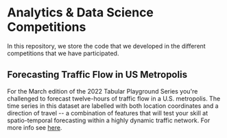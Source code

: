 # Analytics & Data Science Competitions

In this repository, we store the code that we developed in the different competitions that we have participated.

## Forecasting Traffic Flow in US Metropolis

For the March edition of the 2022 Tabular Playground Series you're challenged to forecast twelve-hours of traffic flow in a U.S. metropolis. The time series in this dataset are labelled with both location coordinates and a direction of travel -- a combination of features that will test your skill at spatio-temporal forecasting within a highly dynamic traffic network. For more info see [here](https://www.kaggle.com/competitions/tabular-playground-series-mar-2022).
